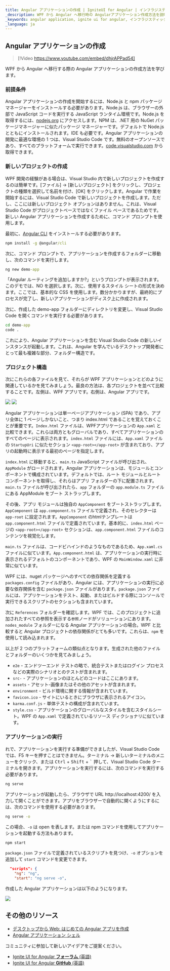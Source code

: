 ```yaml
---
title: Angular アプリケーションの作成 | IgniteUI for Angular | インフラジスティックス
_description: WPF から Angular へ移行時の Angularアプリケーション作成方法を説明します。
_keywords: angular application, ignite ui for angular, インフラジスティックス
_language: ja
---
```


## Angular アプリケーションの作成

> [!Video https://www.youtube.com/embed/dhjrAPPad54]

WPF から Angular へ移行する際の Angular アプリケーションの作成方法を学びます。

### 前提条件

Angular アプリケーションの作成を開始するには、Node.js と npm パッケージ マネージャーをインストールする必要があります。Node.js は、ブラウザーの外部で JavaScript コードを実行する JavaScript ランタイム環境です。Node.js を取得するには、[nodejs.org](https://nodejs.org) にアクセスします。NPM は、.NET 用の NuGet パッケージマネージャーに似たパッケージ マネージャーです。デフォルトで Node.js とともにインストールされます。IDE も必要です。Angular アプリケーションの開発に最適な環境の 1 つは、Visual Studio Code です。無料のオープンソースであり、すべてのプラットフォームで実行できます。[code.visualstudio.com](https://code.visualstudio.com/) から取得できます。

### 新しいプロジェクトの作成

WPF 開発の経験がある場合は、Visual Studio 内で新しいプロジェクトを作成するのは簡単です。[ファイル] -> [新しいプロジェクト] をクリックし、プロジェクトの種類を選択して名前を付け、[OK] をクリックします。Angular で作業を開始するには、Visual Studio Code で新しいプロジェクトを作成します。ただし、ここには新しいプロジェクト オプションはありません。これは、Visual Studio Code がプロジェクトベースではなくファイル ベースであるためです。新しい Angular アプリケーションを作成するために、コマンド プロンプトを使用します。

最初に、[Angular CLI](https://cli.angular.io/) をインストールする必要があります。

```cmd
npm install -g @angular/cli
```

次に、コマンド プロンプトで、アプリケーションを作成するフォルダーに移動し、次のコマンドを実行します。

```cmd
ng new demo-app
```

「Angular ルーティングを追加しますか?」というプロンプトが表示されます。このデモでは、NO を選択します。次に、使用するスタイル シートの形式を決めます。ここでは、基本的な CSS を使用します。数分かかりますが、最終的にプロセスが完了し、新しいアプリケーションがディスク上に作成されます。 

次に、作成した demo-app フォルダーにディレクトリを変更し、Visual Studio Code を開くコマンドを実行する必要があります。

```cmd
cd demo-app
code .
```

これにより、Angular アプリケーションを含む Visual Studio Code の新しいインスタンスが起動します。これは、Angular を学んでいるデスクトップ開発者にとって最も複雑な部分、フォルダー構造です。

### プロジェクト構造

次にこれらの各ファイルを見て、それらが WPF アプリケーションとどのように関連しているかを見てみましょう。最良の方法は、各プロジェクトを並べて比較することです。左側は、WPF アプリです。右側は、Angular アプリです。

<img class="responsive-img" src="../../../images/general/WPF_project_structure.png" />
<img class="responsive-img" src="../../../images/general/Angular_project_structure.png" />

Angular アプリケーションは単一ページアプリケーション (SPA) であり、アプリ全体に 1 ページしかないこと、つまり index.html であることを覚えておくことが重要です。`Index.html` ファイルは、WPFアプリケーションの `App.xaml` と比較できます。これらは両方ともグローバルであり、すべてアプリケーションのすべてのページに表示されます。`index.html` ファイルには、`App.xaml` ファイルの `StartupUri` に似たセクション `<app-root></app-root>` が含まれており、アプリの起動時に表示する最初のページを指定します。

`index.html` に移動すると、`main.ts` JavaScript ファイルが呼び出され、`AppModule` がロードされます。Angular アプリケーションは、モジュールとコンポーネントで構成されています。デフォルトでは、ルート モジュールとルート コンポーネントを取得し、それらはアプリ フォルダーの下に配置されます。 `main.ts` ファイルが呼び出されたら、`app` フォルダーの `app.module.ts` ファイルにある AppModule をブート ストラップします。

その後、アプリ モジュールは独自の `AppComponent` をブートストラップします。`AppComponent` は `app.component.ts` ファイルで定義され、そのセレクターは `app-root` に設定されます。`AppComponent` のhtmlテンプレートは `app.component.html` ファイルで定義されています。基本的に、`index.html` ページの `<app-root></app-root>` セクションは、`app.component.html` ファイルのコンテンツを視覚化します。

`main.ts` ファイルは、コードビハインドのようなものであるため、`App.xaml.cs` ファイルに似ています。`App.component.html` は、アプリケーションの実行時に表示されるデフォルトのコンポーネントであり、WPF の `MainWindow.xaml` に非常に似ています。

WPF には、nuget パッケージへのすべての依存関係を定義する `packages.config` ファイルがあり、Angular には、アプリケーションの実行に必要な依存関係を含む `package.json` ファイルがあります。`package.json` ファイルには、アプリケーションをテスト、起動、またはビルドする際にコンソールで実行できるスクリプトのセクションも含まれています。

次に `References` フォルダーを確認します。WPF では、このプロジェクトに追加されたすべての参照を表示する`参照`ノードがソリューションにあります。`nodes_module` フォルダーになる Angular アプリケーションの場合。WPF と比較すると Angular プロジェクトの依存関係がとても多いです。これらは、`npm` を使用して読み込まれます。

以上が 2 つのプラットフォームの類似点となります。生成された他のファイルとフォルダーのいくつかを見てみましょう。
- `e2e` - エンドツーエンド テストの略で、統合テストまたはログイン プロセスなどの実際のシナリオとのテストが含まれます。
- `src-` - アプリケーションのほとんどのコードはここにあります。
- `assets` - アセット-画像またはその他のアセットが含まれます。
- `environment` - ビルド環境に関する情報が含まれています。
- `favicon.ico` - サイトにいるときにブラウザに表示されるアイコン。
- `karma.conf.js` - 単体テストの構成が含まれています。
- `style.css` - アプリケーションのグローバルなスタイルを含むスタイルシート。WPF の `App.xaml` で定義されているリソース ディクショナリに似ています。

### アプリケーションの実行

れで、アプリケーションを実行する準備ができましたが、Visual Studio Code では、F5 キーを押すことはできません。ターミナル -> 新しいターミナルのメニューをクリック、または <kbd>Ctrl</kbd> + <kbd>Shift</kbd> + <kbd>`</kbd> 押して、Visual Studio Code ターミナルを開きます。アプリケーションを実行するには、次のコマンドを実行する必要があります。

```cmd
ng serve
```

アプリケーションが起動したら、ブラウザで URL http://localhost:4200/ を入力して開くことができます。アプリをブラウザーで自動的に開くようにするには、次のコマンドを使用する必要があります。

```cmd
ng serve -o
```

この場合、`-o` は open を表します。または npm コマンドを使用してアプリケーションを起動する方法もあります。

```cmd
npm start
```

`package.json` ファイルで定義されているスクリプトを見つけ、`-o` オプションを追加して `start` コマンドを変更できます。

```json
  "scripts": {
    "ng": "ng",
    "start": "ng serve -o",
```

作成した Angular アプリケーションは以下のようになります。

<img class="responsive-img" src="../../../images/general/First_angular_app.png" />

## その他のリソース
* [デスクトップから Web: はじめての Angular アプリを作成](https://www.youtube.com/watch?v=dhjrAPPad54&list=PLG8rj6Rr0BU-AqcJMuwggKy0GMIkjkt3j)
* [Angular アプリケーション シェル](https://angular.io/tutorial/toh-pt0)

<div class="divider--half"></div>
コミュニティに参加して新しいアイデアをご提案ください。

* [Ignite UI for Angular **フォーラム** (英語)](https://www.infragistics.com/community/forums/f/ignite-ui-for-angular)
* [Ignite UI for Angular **GitHub** (英語)](https://github.com/IgniteUI/igniteui-angular)